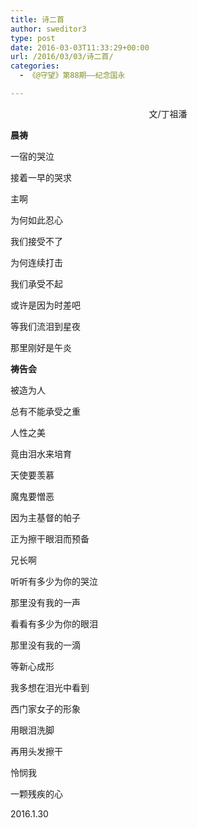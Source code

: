 ```yaml
---
title: 诗二首
author: sweditor3
type: post
date: 2016-03-03T11:33:29+00:00
url: /2016/03/03/诗二首/
categories:
  - 《@守望》第88期——纪念国永

---
```

<p style="text-align: center;">
  文/丁祖潘
</p>

**晨祷** 

一宿的哭泣
	  
接着一早的哭求
	  
主啊
	  
为何如此忍心
	  
我们接受不了
	  
为何连续打击
	  
我们承受不起
	  
或许是因为时差吧
	  
等我们流泪到星夜
	  
那里刚好是午炎 

**祷告会** 

被造为人
	  
总有不能承受之重
	  
人性之美
	  
竟由泪水来培育
	  
天使要羡慕
	  
魔鬼要憎恶
	  
因为主基督的帕子
	  
正为擦干眼泪而预备
	  
兄长啊
	  
听听有多少为你的哭泣
	  
那里没有我的一声
	  
看看有多少为你的眼泪
	  
那里没有我的一滴
	  
等新心成形
	  
我多想在泪光中看到
	  
西门家女子的形象
	  
用眼泪洗脚
	  
再用头发擦干
	  
怜悯我
	  
一颗残疾的心 

2016.1.30